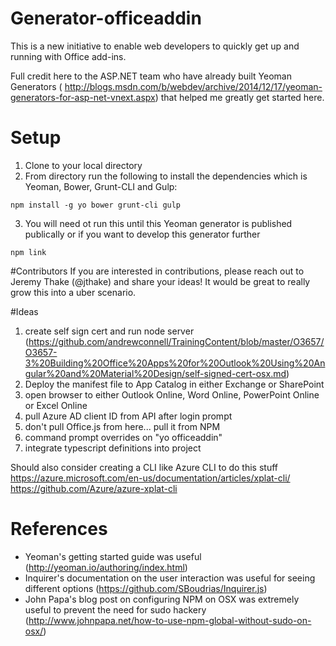# Generator-officeaddin

This is a new initiative to enable web developers to quickly get up and running with Office add-ins.

Full credit here to the ASP.NET team who have already built Yeoman Generators ( http://blogs.msdn.com/b/webdev/archive/2014/12/17/yeoman-generators-for-asp-net-vnext.aspx) that helped me greatly get started here.

# Setup

1. Clone to your local directory
2. From directory run the following to install the dependencies which is Yeoman, Bower, Grunt-CLI and Gulp:
````
npm install -g yo bower grunt-cli gulp
````

3. You will need ot run this until this Yeoman generator is published publically or if you want to develop this generator further

````
npm link
````

#Contributors
If you are interested in contributions, please reach out to Jeremy Thake (@jthake) and share your ideas! It would be great to really grow this into a uber scenario.

#Ideas
1. create self sign cert and run node server (https://github.com/andrewconnell/TrainingContent/blob/master/O3657/O3657-3%20Building%20Office%20Apps%20for%20Outlook%20Using%20Angular%20and%20Material%20Design/self-signed-cert-osx.md)
2. Deploy the manifest file to App Catalog in either Exchange or SharePoint
3. open browser to either Outlook Online, Word Online, PowerPoint Online or Excel Online
4. pull Azure AD client ID from API after login prompt
5. don't pull Office.js from here... pull it from NPM
6. command prompt overrides on "yo officeaddin"
7. integrate typescript definitions into project

Should also consider creating a CLI like Azure CLI to do this stuff https://azure.microsoft.com/en-us/documentation/articles/xplat-cli/ https://github.com/Azure/azure-xplat-cli

# References
- Yeoman's getting started guide was useful (http://yeoman.io/authoring/index.html)
- Inquirer's documentation on the user interaction was useful for seeing different options (https://github.com/SBoudrias/Inquirer.js)
- John Papa's blog post on configuring NPM on OSX was extremely useful to prevent the need for sudo hackery (http://www.johnpapa.net/how-to-use-npm-global-without-sudo-on-osx/)
